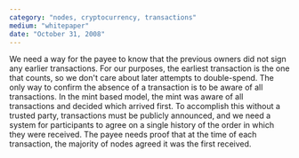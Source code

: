 ```yaml
---
category: "nodes, cryptocurrency, transactions"
medium: "whitepaper"
date: "October 31, 2008"
---
```

We need a way for the payee to know that the previous owners did not sign any earlier transactions. For our purposes, the earliest transaction is the one that counts, so we don't care about later attempts to double-spend. The only way to confirm the absence of a transaction is to be aware of all transactions. In the mint based model, the mint was aware of all transactions and decided which arrived first. To accomplish this without a trusted party, transactions must be publicly announced, and we need a system for participants to agree on a single history of the order in which they were received. The payee needs proof that at the time of each transaction, the majority of nodes agreed it was the first received.